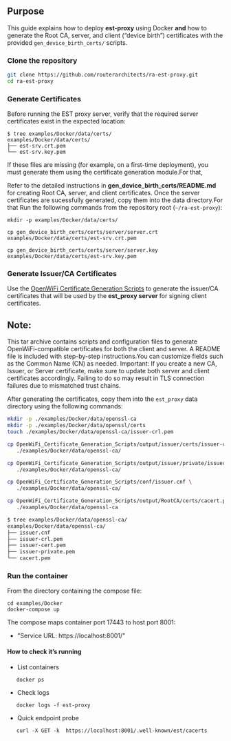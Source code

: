 ## Purpose
This guide explains how to deploy **est-proxy** using Docker **and** how to generate the Root CA, server, and client (“device birth”) certificates with the provided `gen_device_birth_certs/` scripts.

###  Clone the repository
```bash
git clone https://github.com/routerarchitects/ra-est-proxy.git
cd ra-est-proxy
```
### Generate Certificates

Before running the EST proxy server, verify that the required server certificates exist in the expected location:

```
$ tree examples/Docker/data/certs/
examples/Docker/data/certs/
├── est-srv.crt.pem
└── est-srv.key.pem
```
If these files are missing (for example, on a first-time deployment), you must generate them using the certificate generation module.For that,

Refer to the detailed instructions in **gen_device_birth_certs/README.md**
 for creating Root CA, server, and client certificates. Once the server certificates are sucessfully generated, copy them into the data directory.For that Run the following commands from the repository root (`~/ra-est-proxy`):

```
mkdir -p examples/Docker/data/certs/

cp gen_device_birth_certs/certs/server/server.crt examples/Docker/data/certs/est-srv.crt.pem

cp gen_device_birth_certs/certs/server/server.key examples/Docker/data/certs/est-srv.key.pem
```

### Generate Issuer/CA Certificates

Use the [OpenWiFi Certificate Generation Scripts](https://drive.google.com/file/d/1Z7yBtjPBd-N5AU5BH_E6OX-Y77WMmRsE/view) to generate the issuer/CA certificates that will be used by the **est_proxy server** for signing client certificates.

## Note:
 This tar archive contains scripts and configuration files to generate OpenWiFi-compatible
 certificates for both the client and server. A README file is included with step-by-step
 instructions.You can customize fields such as the Common Name (CN) as needed. Important: If
 you create a new CA, Issuer, or Server certificate, make sure to update both server and client certificates accordingly. Failing to do so may result in TLS connection failures due to mismatched
trust chains.

After generating the certificates, copy them into the `est_proxy` data directory using the following commands:

```bash
mkdir -p ./examples/Docker/data/openssl-ca
mkdir -p ./examples/Docker/data/openssl/certs
touch ./examples/Docker/data/openssl-ca/issuer-crl.pem

cp OpenWiFi_Certificate_Generation_Scripts/output/issuer/certs/issuer-cert.pem \
   ./examples/Docker/data/openssl-ca/

cp OpenWiFi_Certificate_Generation_Scripts/output/issuer/private/issuer-private.pem \
   ./examples/Docker/data/openssl-ca/

cp OpenWiFi_Certificate_Generation_Scripts/conf/issuer.cnf \
   ./examples/Docker/data/openssl-ca/

cp OpenWiFi_Certificate_Generation_Scripts/output/RootCA/certs/cacert.pem \
   ./examples/Docker/data/openssl-ca

$ tree examples/Docker/data/openssl-ca/
examples/Docker/data/openssl-ca/
├── issuer.cnf
├── issuer-crl.pem
├── issuer-cert.pem
├── issuer-private.pem
└── cacert.pem
```

### Run the container
From the directory containing the compose file:
```base
cd examples/Docker
docker-compose up
```
The compose maps container port 17443 to host port 8001:
- "Service URL: https://localhost:8001/"

#### How to check it’s running

- List containers
```base
   docker ps
```
- Check logs
```base
   docker logs -f est-proxy
```
- Quick endpoint probe
```base
   curl -X GET -k  https://localhost:8001/.well-known/est/cacerts
  ```
